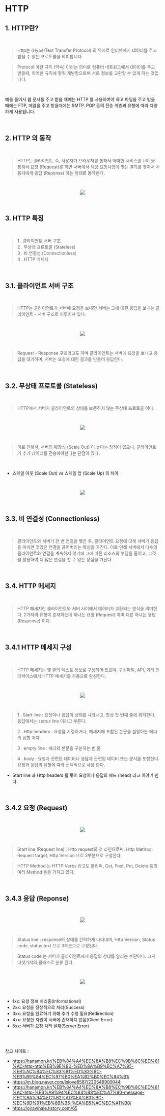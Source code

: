 # HTTP

## 1. HTTP란?

<br>

>Http는 (HyperText Transfer Protocol) 의 약자로 인터넷에서 데이터를 주고 받을 수 있는 프로토콜을 의미합니다. 

>Protocol 이란 규칙 (약속) 이라는 의미로 컴퓨터 네트워크에서 데이터를 주고 받을때, 이러한 규칙에 맞춰 개발함으로써 서로 정보를 교환할 수 있게 하는 것입니다. 

<br>

예를 들어서 웹 문서를 주고 받을 때에는 HTTP 를 사용하여야 하고 파일을 주고 받을 때에는 FTP, 메일을 주고 받을때에는 SMTP. POP 등의 전송 계층과 유형에 따라 다양하게 사용됩니다. 

<br>

## 2. HTTP 의 동작

<br>

> HTTP는 클라이언트 즉, 사용자가 브라우저를 통해서 어떠한 서비스를 URL을 통해서 요청 (Request)를 하면 서버에서 해당 요청사앙에 맞는 결과를 찾아서 사용자에게 응답 (Reponse) 하는 형태로 동작한다. 

<br>

<p align = "center">
    <img src = "Picture/Http_1.webp">
</p>

<br>

## 3. HTTP 특징

<br>

>1 . 클라이언트 서버 구조   
>2 . 무상태 프로토콜 (Stateless)   
>3 . 비 연결성 (Connectionless)   
>4 . HTTP 메세지

<br>

## 3.1. 클라이언트 서버 구조

<br>

>HTTP는 클라이언트가 서버에 요청을 보내면 서버는 그에 대한 응답을 보내는 클라이언트 - 서버 구조로 이루어져 있다.

<BR>

<p align = "center">
    <img src = "Picture/Http_2.png">
</p>

<br>

>Request - Response 구조라고도 하며 클라이언트는 서버에 요청을 보내고 응답을 대기하며, 서버는 요청에 대한 결과를 만들어 응답한다.

<br>

## 3.2. 무상태 프로토콜 (Stateless)

<br>

> HTTP에서 서버가 클라이언트의 상태를 보존하지 않는 무상태 프로토콜 이다.


<br>

<p align = "center">
    <img src = "Picture/Http_3.webp">
</p>

<br>

> 이로 인해서, 서버의 확장성 (Scale Out) 이 높다는 장점이 있으나, 클라이언트가 추가 데이터를 전송해야한다는 단점이 있다.

<br>

* 스케일 아웃 (Scale Out) vs 스케일 업 (Scale Up) 의 차이

<br>

<p align = "center">
    <img src = "Picture/Http_4.png">
</p>

<br>

## 3.3. 비 연결성 (Connectionless)

<br>

>클라이언트와 서버가 한 번 연결을 맺은 후, 클라이언트 요청에 대해 서버가 응답을 마치면 맺었던 연결을 끊어버리는 특성을 가진다. 이로 인해 서버에서 다수의 클라이언트와 연결을 계속하지 않기에 그에 따른 리소스의 부담을 줄이고, 그것을 활용하여 더 많은 연결을 할 수 있는 장점을 가진다.

<br>

## 3.4. HTTP 메세지

<br>

>HTTP 메세지란 클라이언트와 서버 사이에서 데이터가 교환되는 방식을 의미한다.
2가지의 유형이 존재하는데 하나는 요청 (Request) 이며 다른 하나는 응답 (Response) 이다.

<br>

## 3.4.1 HTTP 메세지 구성

<br>

> HTTP 메세지는 몇 줄의 텍스트 정보로 구성되어 있으며, 구성파일, API, 기타 인터페이스에서 HTTP 메세지를 자동으로 완성한다.

<br>

<p align = "center">
    <img src = "Picture/Http_5.png">
</p>

<br>

>1 . Start line : 요청이나 응답의 상태를 나타내고, 항상 첫 번째 줄에 위치한다. 응답에서는 status line 이라고 부른다.

>2 . Http headers : 요청을 지정하거나, 메세지에 포함된 본문을 설명하는 헤더의 집합 이다.

>3 . empty line : 헤더와 본문을 구분하는 빈 줄

>4 . body : 요청과 관련된 데이터나 응답과 관련된 데이터 또는 문서를 포함한다. 요청과 응답의 유형에 따라 선택적으로 사용 한다.

* Start line 과 Http headers 를 묶어 요청이나 응답의 헤드 (head) 라고 이야기 한다. 

<br>

## 3.4.2 요청 (Request)

<br>

<p align = "center">
    <img src = "Picture/Http_6.png">
</p>

<br>

> Start line (Request line) : Http request의 첫 라인으로써, Http Method, Request target, Http Version 으로 3부분으로 구성된다.

> HTTP Method 는 HTTP Verbs 라고도 불리며, Get, Post, Put, Delete 등의 여러 Method 들을 가지고 있다.

<br>

## 3.4.3 응답 (Reponse)

<br>

<p align = "center">
    <img src = "Picture/Http_7.png">
</p>

<br>

> Status line : response의 상태를 간략하게 나타내며, Http Version, Status code, status text 으로 3부분으로 구성된다.

> Status code 는 서버가 클라이언트에게 응답의 상태를 알리는 수단이다. 크게 다섯가지의 클래스로 분류 된다.

<br>

<p align = "center">
    <img src = "Picture/Http_8.png">
</p>

<br>

* 1xx: 요청 정보 처리중(Informational)
* 2xx: 요청을 정상적으로 처리(Success)
* 3xx: 요청을 완료하기 위해 추가 수행 필요(Redirection)
* 4xx: 요청한 자원이 서버에 존재하지 않음(Client Error)
* 5xx: 서버가 요청 처리 실패(Server Error)


<br>
<br>

참고 사이트 :
* https://hanamon.kr/%EB%84%A4%ED%8A%B8%EC%9B%8C%ED%81%AC-http-http%EB%9E%80-%ED%8A%B9%EC%A7%95-%EB%AC%B4%EC%83%81%ED%83%9C-%EB%B9%84%EC%97%B0%EA%B2%B0%EC%84%B1/
* https://m.blog.naver.com/islove8587/220548900044
* https://hanamon.kr/%EB%84%A4%ED%8A%B8%EC%9B%8C%ED%81%AC-http-%EB%A9%94%EC%84%B8%EC%A7%80-message-%EC%9A%94%EC%B2%AD%EA%B3%BC-%EC%9D%91%EB%8B%B5-%EA%B5%AC%EC%A1%B0/
* https://girawhale.tistory.com/65
